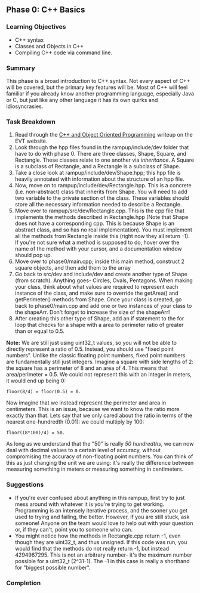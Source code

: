## Phase 0: C++ Basics

### Learning Objectives
- C++ syntax
- Classes and Objects in C++
- Compiling C++ code via command line.

### Summary
This phase is a broad introduction to C++ syntax. Not every aspect of C++ will be covered, 
but the primary key features will be. Most of C++ will feel familiar if you already know
another programming language, especially Java or C, but just like any other language
it has its own quirks and idiosyncrasies.

### Task Breakdown
1. Read through the [C++ and Object Oriented Programming](https://sites.google.com/g.rit.edu/evt-home-page/firmware-team/getting-started/object-oriented-programming-and-c) writeup on the EVT website.
2. Look through the hpp files found in the rampup/include/dev folder that have to do with phase 0. 
There are three classes, Shape, Square, and Rectangle. These classes relate to one another via _inheritance_.
A Square is a subclass of Rectangle, and a Rectangle is a subclass of Shape.
3. Take a close look at rampup/include/dev/Shape.hpp; this hpp file is heavily annotated with information
about the structure of an hpp file.
4. Now, move on to rampup/include/dev/Rectangle.hpp. This is a concrete (i.e. non-abstract) class
that inherits from Shape. You will need to add two variable to the private section of the class. These variables should
store all the necessary information needed to describe a Rectangle.
5. Move over to rampup/src/dev/Rectangle.cpp. This is the cpp file that implements the methods
described in Rectangle.hpp (Note that Shape does not have a corresponding cpp. This is because
Shape is an abstract class, and so has no real implementation). You must implement all the methods
from Rectangle inside this  (right now they all return -1). If you're not sure what a method is supposed to do, hover 
over the name of the method with your cursor, and a documentation window should pop up.
6. Move over to phase0/main.cpp; inside this main method, construct 2 square objects, and then add them to the array
7. Go back to src/dev and include/dev and create another type of Shape (from scratch). Anything goes- Circles, Ovals, Pentagons.
When making your class, think about what values are required to represent each instance of the class, and make sure to override
the getArea() and getPerimeter() methods from Shape. Once your class is created, go back to phase0/main.cpp and add one or two
instances of your class to the shapeArr. Don't forget to increase the size of the shapeArr!
8. After creating this other type of Shape, add an if statement to the for loop that checks for a shape with a 
area to perimeter ratio of greater than or equal to 0.5. 

**Note:** We are still just using uint32_t values, so you will not be able
   to directly represent a ratio of 0.5. Instead, you should use "fixed point numbers". Unlike the 
   classic floating point numbers, fixed point numbers are fundamentally still just integers. Imagine a square with side 
   lengths of 2: the square has a perimeter of 8 and an area of 4.
   This means that area/perimeter = 0.5. We could not represent this with an integer in meters, it would end up being 0:


    floor(8/4) = floor(0.5) = 0. 

   Now imagine that we instead represent the perimeter and area in centimeters. This is an issue,
   because we want to know the ratio more exactly than that. Lets say that we only cared about the ratio in terms of the nearest
   one-hundredth (0.01): we could multiply by 100: 

    floor((8*100)/4) = 50.
   
   As long as we understand that the "50" is really
   _50 hundredths_, we can now deal with decimal values to a certain level of accuracy, without compromising the accuracy
   of non-floating point numbers. You can think of this as just changing the unit we are using: it's really the difference
   between measuring something in meters or measuring something in centimeters.



### Suggestions
- If you're ever confused about anything in this rampup, first try to just mess around with whatever it is you're
trying to get working. Programming is an intensely iterative process, and the sooner you get used to trying and failing,
the better. However, if you are still stuck, ask someone! Anyone on the team would love to help out with your question
or, if they can't, point you to someone who can.
- You might notice how the methods in Rectangle.cpp return -1, even though they are uint32_t, and thus unsigned.
If this code was run, you would find that the methods do not really return -1, but instead 4294967295. This is not an arbitrary
number- it's the maximum number possible for a uint32_t (2^31-1). The -1 in this case is really a shorthand for 
"biggest possible number".

### Completion
